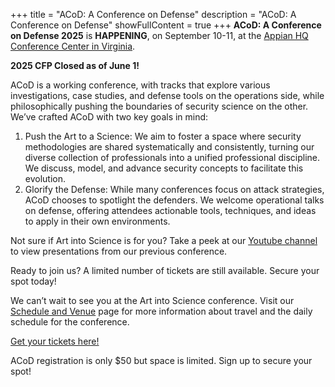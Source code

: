 +++
title = "ACoD: A Conference on Defense"
description = "ACoD: A Conference on Defense"
showFullContent = true
+++
**ACoD: A Conference on Defense 2025** is **HAPPENING**, on September 10-11, at the [Appian HQ Conference Center in Virginia](https://maps.app.goo.gl/jNwJgt44pLnw3dZa6). 

**2025 CFP Closed as of June 1!**  

ACoD is a working conference, with tracks that explore various investigations, case studies, and defense tools on the operations side, while philosophically pushing the boundaries of security science on the other. We’ve crafted ACoD with two key goals in mind:

1. Push the Art to a Science: We aim to foster a space where security methodologies are shared systematically and consistently, turning our diverse collection of professionals into a unified professional discipline. We discuss, model, and advance security concepts to facilitate this evolution.
2. Glorify the Defense: While many conferences focus on attack strategies, ACoD chooses to spotlight the defenders. We welcome operational talks on defense, offering attendees actionable tools, techniques, and ideas to apply in their own environments.

Not sure if Art into Science is for you? Take a peek at our [Youtube channel](http://www.youtube.com/@acod-artintoscience) to view presentations from our previous conference.

Ready to join us? A limited number of tickets are still available. Secure your spot today!

We can’t wait to see you at the Art into Science conference. Visit our [Schedule and Venue](https://acod.io/schedule/) page for more information about travel and the daily schedule for the conference.

[Get your tickets here!](https://www.zeffy.com/en-US/ticketing/e6b8943c-d7e1-417d-8335-b3f44d6b1f8a)

ACoD registration is only $50 but space is limited. Sign up to secure your spot!
